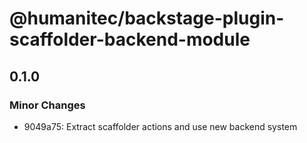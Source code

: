 # @humanitec/backstage-plugin-scaffolder-backend-module

## 0.1.0

### Minor Changes

- 9049a75: Extract scaffolder actions and use new backend system

